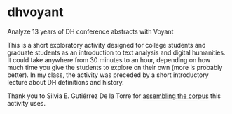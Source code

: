 # dhvoyant
Analyze 13 years of DH conference abstracts with Voyant

This is a short exploratory activity designed for college students and graduate students as an introduction to text analysis and digital humanities. It could take anywhere from 30 minutes to an hour, depending on how much time you give the students to explore on their own (more is probably better). In my class, the activity was preceded by a short introductory lecture about DH definitions and history.

Thank you to Silvia E. Gutiérrez De la Torre for [assembling the corpus](https://zenodo.org/record/1403230) this activity uses.
